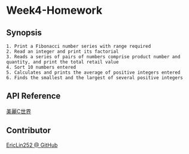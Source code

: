 # Week4-Homework
## Synopsis
    1. Print a Fibonacci number series with range required
    2. Read an integer and print its factorial
    3. Reads a series of pairs of numbers comprise product number and quantity, and print the total retail value
    4. Sort 10 numbers entered
    5. Calculates and prints the average of positive integers entered
    6. Finds the smallest and the largest of several positive integers
## API Reference
[美麗C世界](http://dhcp.tcgs.tc.edu.tw/c/index.htm)
## Contributor
[EricLin252 @ GitHub](https://github.com/EricLin252)
